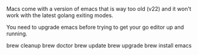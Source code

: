 Macs come with a version of emacs that is way too old (v22) and it won't work with the latest golang exiting modes.

You need to upgrade emacs before trying to get your go editor up and running.

brew cleanup
brew doctor
brew update
brew upgrade
brew install emacs

